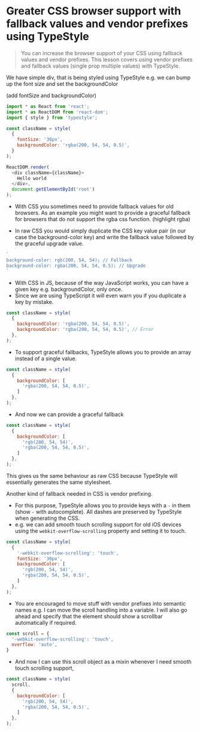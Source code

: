 # Greater CSS browser support with fallback values and vendor prefixes using TypeStyle
> You can increase the browser support of your CSS using fallback values and vendor prefixes. This lesson covers using vendor prefixes and fallback values (single prop multiple values) with TypeStyle.

We have simple div, that is being styled using TypeStyle e.g. we can bump up the font size and set the backgroundColor

(add fontSize and backgroundColor)
```js
import * as React from 'react';
import * as ReactDOM from 'react-dom';
import { style } from 'typestyle';

const className = style(
  {
    fontSize: '30px',
    backgroundColor: 'rgba(200, 54, 54, 0.5)',
  }
);

ReactDOM.render(
  <div className={className}>
    Hello world
  </div>,
  document.getElementById('root')
);
```
* With CSS you sometimes need to provide fallback values for old browsers. As an example you might want to provide a graceful fallback for browsers that do not support the rgba css function. (highlight rgba)

* In raw CSS you would simply duplicate the CSS key value pair (in our case the background-color key) and write the fallback value followed by the graceful upgrade value.

```js
`
background-color: rgb(200, 54, 54); // Fallback
background-color: rgba(200, 54, 54, 0.5); // Upgrade
`
```
* With CSS in JS, because of the way JavaScript works, you can have a given key e.g. backgroundColor, only once.
* Since we are using TypeScript it will even warn you if you duplicate a key by mistake.

```js
const className = style(
  {
    backgroundColor: 'rgba(200, 54, 54, 0.5)',
    backgroundColor: 'rgba(200, 54, 54, 0.5)', // Error
  },
);
```
* To support graceful fallbacks, TypeStyle allows you to provide an array instead of a single value.

```js
const className = style(
  {
    backgroundColor: [
      'rgba(200, 54, 54, 0.5)',
    ]
  },
);
```

* And now we can provide a graceful fallback

```js
const className = style(
  {
    backgroundColor: [
      'rgb(200, 54, 54)',
      'rgba(200, 54, 54, 0.5)',
    ]
  },
);
```

This gives us the same behaviour as raw CSS because TypeStyle will essentially generates the same stylesheet.

Another kind of fallback needed in CSS is vendor prefixing.

* For this purpose, TypeStyle allows you to provide keys with a `-` in them (show `-` with autocomplete). All dashes are preserved by TypeStyle when generating the CSS.
* e.g. we can add smooth touch scrolling support for old iOS devices using the `webkit-overflow-scrolling` property and setting it to touch.

```js
const className = style(
  {
    '-webkit-overflow-scrolling': 'touch',
    fontSize: '30px',
    backgroundColor: [
      'rgb(200, 54, 54)',
      'rgba(200, 54, 54, 0.5)',
    ]
  },
);
```

* You are encouraged to move stuff with vendor prefixes into semantic names e.g. I can move the scroll handling into a variable. I will also go ahead and specify that the element should show a scrollbar automatically if required.

```js
const scroll = {
  '-webkit-overflow-scrolling': 'touch',
  overflow: 'auto',
}
```

* And now I can use this scroll object as a mixin whenever I need smooth touch scrolling support,

```js
const className = style(
  scroll,
  {
    backgroundColor: [
      'rgb(200, 54, 54)',
      'rgba(200, 54, 54, 0.5)',
    ]
  },
);
```
